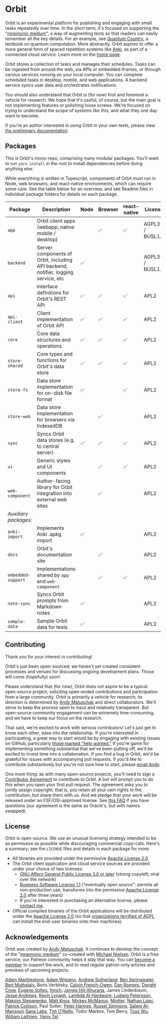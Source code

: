 # Orbit

Orbit is an experimental platform for publishing and engaging with small tasks repeatedly over time. In the short term, it's focused on supporting the "[mnemonic medium](https://numinous.productions/ttft/)", a way of augmenting texts so that readers can easily remember all the key details. For an example, see [Quantum Country](https://quantum.country), a textbook on quantum computation. More abstractly, Orbit aspires to offer a more general form of spaced repetition systems like [Anki](https://apps.ankiweb.net), as part of a connected cloud service. Learn more on the [home page](https://withorbit.com).

Orbit stores a collection of tasks and manages their schedules. Tasks can be ingested from around the web, via APIs or embedded iframes, or through various services running on your local computer. You can complete scheduled tasks in desktop, mobile, and web applications. A backend service syncs user data and orchestrates notifications.

You should also understand that Orbit is (for now) first and foremost a vehicle for research. We hope that it's useful, of course, but the main goal is not implementing features or polishing loose screws. We're focused on trying to understand the scope of systems like this, and what they one day want to become.

If you’re an author interested in using Orbit in your own texts, please view [the preliminary documentation](https://docs.withorbit.com).

## Packages

This is Orbit's mono-repo, comprising many modular packages. You'll want to run `yarn install` in the root to install dependencies before doing anything else.

While everything is written in Typescript, components of Orbit must run in Node, web browsers, and react-native environments, which can require some care. See the table below for an overview, and see Readme files in individual package folders for details on each package.

| Package | Description | Node | Browser | react-native  | License |
| --- | --- | --- | --- | --- | --- |
| `app` | Orbit client apps (webapp, native mobile / desktop) | | ✅ | ✅ | AGPL3+ / BUSL1.1 |
| `backend` | Server components of Orbit, including API backend, notifier, logging service, etc | ✅ | | | AGPL3+ / BUSL1.1 |
| `api` | Interface definitions for Orbit's REST API | ✅ | ✅ | ✅ | APL2 |
| `api-client` | Client implementation of Orbit API | ✅ | ✅ | ✅ | APL2 |
| `core` | Core data structures and operations | ✅ | ✅ | ✅ | APL2 |
| `store-shared` | Core types and functions for Orbit's data store | ✅ | ✅ | ✅ | APL2 |
| `store-fs` | Data store implementation for on-disk file format | ✅ | | ✅ | APL2 |
| `store-web` | Data store implementation for browsers via IndexedDB | | ✅ | | APL2 |
| `sync` | Syncs Orbit data stores (e.g. to central server) | ✅ | ✅ | ✅ | APL2 |
| `ui` | Generic styles and UI components | | ✅ | ✅ | APL2 |
| `web-component` | Author-facing library for Orbit integration into external web sites | | ✅ | | APL2 |
| _Auxiliary packages:_ |
| `anki-import` | Implements Anki .apkg import | ✅ | | | APL2 |
| `docs` | Orbit's documentation site | | ✅ | | APL2 |
| `embedded-support` | Implementations shared by `app` and `web-component` | | ✅ | ✅ | APL2 |
| `note-sync` | Syncs Orbit prompts from Markdown notes | ✅ | | | APL2 |
| `sample-data` | Sample Orbit data for tests | ✅ | | | APL2 |

## Contributing

Thank you for your interest in contributing!

Orbit's just been open-sourced; we haven't yet created consistent processes and venues for discussing ongoing development plans. Those will come (hopefully) soon!

Please understand that (for now), Orbit does not aspire to be a typical open-source project, soliciting open-ended contributions and participation from a large community. Orbit is primarily a vehicle for research; its direction is determined by [Andy Matuschak](https://andymatuschak.org) and direct collaborators. We'll strive to keep the process open to input and relatively transparent. But open-source community engagement can be extremely time-consuming, and we have to keep our focus on the research.

That said, we're excited to work with serious contributors! Let's just get to know each other, ease into the relationship. If you're interested in participating, a great way to start would be by engaging with existing issues on GitHub, particularly [those marked "help wanted."](https://github.com/andymatuschak/orbit/issues?q=is%3Aopen+is%3Aissue+label%3A%22🚩+Help+wanted%22) If you're game for implementing something substantial that we've been putting off, we'll be excited to invest time into a collaboration. If you find a bug in Orbit, we'd be grateful for issues with accompanying pull requests. If you'd like to contribute substantively but you're not sure how to start, please [email Andy](andy@andymatuschak.org).

One more thing: as with many open-source projects, you'll need to sign a [Contributor Agreement](https://gist.github.com/andymatuschak/f8039975eabb52098745d2bfa8288ba2) to contribute to Orbit. A bot will prompt you to do this when you open your first pull request. The agreement asks you to jointly assign copyright; that is, you retain all your own rights to the contribution, but share them with us. And we pledge that your work will be released under an FSF/OSI-approved license. See [this FAQ](https://www.oracle.com/technetwork/oca-faq-405384.pdf) if you have questions (our agreement is the same as Oracle's, but with names swapped).

## License

Orbit is open-source. We use an unusual licensing strategy intended to be as permissive as possible while discouraging commercial copy-cats. Here's a summary; see the `LICENSE` files and details in each package for more:

* All libraries are provided under the permissive [Apache License 2.0](https://github.com/andymatuschak/orbit/blob/master/LICENSE-Apache-2.0).
* The Orbit client application and cloud service sources are provided under your choice of two licenses:
  * [GNU Affero General Public License 3.0 or later](https://github.com/andymatuschak/orbit/blob/master/LICENSE-AGPL-3.0-or-later) (strong copyleft, viral over the network)
  * [Business Software License 1.1](https://github.com/andymatuschak/orbit/blob/master/LICENSE-BUSL-1.1) ("eventually open source": permits all non-production use, transforms into the permissive [Apache License 2.0](https://github.com/andymatuschak/orbit/blob/master/LICENSE-Apache-2.0) after three years)
  * If you're interested in purchasing an alternative license, please [contact me](mailto:andy@andymatuschak.org).
* Official compiled binaries of the Orbit applications will be distributed under the [Apache License 2.0](https://github.com/andymatuschak/orbit/blob/master/LICENSE-Apache-2.0) (so that [organizations terrified of AGPL](https://opensource.google/docs/using/agpl-policy/) can install the end-user binaries onto their machines).

## Acknowledgements

Orbit was created by [Andy Matuschak](https://andymatuschak.org). It continues to develop the concept of the "[mnemonic medium](https://numinous.productions/ttft)" co-created with [Michael Nielsen](https://michaelnielsen.org). Orbit is a free service; our Patreon community helps it stay that way. You can [become a member](https://patreon.com/quantumcountry) to support the work, and to read regular patron-only articles and previews of upcoming projects.

[Adam Marblestone](http://www.adammarblestone.org),  [Adam Wiggins](https://twitter.com/hirodusk),  [Andrew Sutherland](https://asuth.com/), [Ben Springwater](https://twitter.com/benspringwater), [Bert Muthalaly](http://somethingdoneright.net/),  Boris Verbitsky, [Calvin French-Owen](http://calv.info/), [Dan Romero](https://danromero.org/), [Dwight Crow](https://www.linkedin.com/in/dwight-crow-73122621),  [Eugene Soltes](http://www.hbs.edu/esoltes), [fnnch](https://fnnch.com/),  [James Hill-Khurana](https://jameshk.com/), James Lindenbaum, [Jesse Andrews](https://m4ke.org), [Kevin Lynagh](https://kevinlynagh.com/), [Lambda AI Hardware](https://lambdalabs.com/),  [Ludwig Petersson](https://twitter.com/ludwig), [Maksim Stepanenko](http://maksim.ms/), [Matt Knox](http://mattknox.com/), [Mickey McManus](http://www.t-1ventures.com/),  [Mintter](http://mintter.com/), [Nathan Lippi](http://nathanlippi.com/), [Patrick Collison](https://patrickcollison.com/), Paul Sutter,  [Peter Hartree](https://peterhartree.co.uk/), [Russel Simmons](https://github.com/rsimmons/), [Salem Al-Mansoori](https://twitter.com/uncomposition) [Sana Labs](https://www.sanalabs.com/), [Tim O’Reilly](https://www.oreilly.com/tim/), Todor Markov, Tom Berry, [Tooz Wu](https://twitter.com/toozwu), [William Laitinen](https://www.exigeinternational.com/), [Yaniv Tal](https://twitter.com/yanivgraph).``
